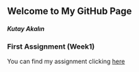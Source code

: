 ## Welcome to My GitHub Page
#### _Kutay Akalın_

### First Assignment (Week1)
You can find my assignment clicking [here](https://github.com/pjournal/mef03-KutayAkalin/blob/master/kutay_akalin_rmarkdown_hw.html)
